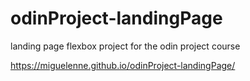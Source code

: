 # odinProject-landingPage
landing page flexbox project for the odin project course

https://miguelenne.github.io/odinProject-landingPage/
